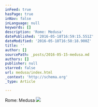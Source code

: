 ```yaml
---
inFeed: true
hasPage: true
inNav: false
inLanguage: null
keywords: []
description: 'Rome: Medusa'
datePublished: '2016-05-18T16:59:15.551Z'
dateModified: '2016-05-18T16:58:18.900Z'
title: ''
author: []
sourcePath: _posts/2016-05-15-medusa.md
authors: []
publisher: null
starred: false
url: medusa/index.html
_context: 'http://schema.org'
_type: Article

---
```

Rome: Medusa
![](https://the-grid-user-content.s3-us-west-2.amazonaws.com/c3bf245d-e20f-43b7-8152-194b47cb1788.jpg)